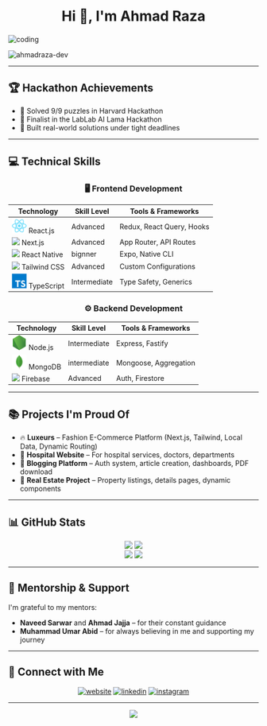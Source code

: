 <h1 align="center">Hi 👋, I'm Ahmad Raza</h1> 

<img align="center" alt="coding" width="1000" src="https://camo.githubusercontent.com/2366b34bb903c09617990fb5fff4622f3e941349e846ddb7e73df872a9d21233/68747470733a2f2f63646e2e6472696262626c652e636f6d2f75736572732f3733303730332f73637265656e73686f74732f363538313234332f6176656e746f2e676966">

<p align="left">
  <img src="https://komarev.com/ghpvc/?username=ahmadraza-dev&label=Profile%20views&color=0e75b6&style=flat" alt="ahmadraza-dev" />
</p>

---

## 🏆 Hackathon Achievements

- 🥇 Solved 9/9 puzzles in Harvard Hackathon
- 🌟 Finalist in the LabLab AI Lama Hackathon
- 🚀 Built real-world solutions under tight deadlines

---

## 💻 Technical Skills

<div align="center">
 
### 🖥 Frontend Development

| Technology | Skill Level | Tools & Frameworks |
|------------|-------------|--------------------|
| <img src="https://raw.githubusercontent.com/devicons/devicon/master/icons/react/react-original.svg" width="30"/> React.js | Advanced | Redux, React Query, Hooks |
| <img src="https://cdn.worldvectorlogo.com/logos/nextjs-2.svg" width="30"/> Next.js | Advanced | App Router, API Routes |
| <img src="https://reactnative.dev/img/header_logo.svg" width="30"/> React Native | bignner | Expo, Native CLI |
| <img src="https://www.vectorlogo.zone/logos/tailwindcss/tailwindcss-icon.svg" width="30"/> Tailwind CSS | Advanced | Custom Configurations |
| <img src="https://raw.githubusercontent.com/devicons/devicon/master/icons/typescript/typescript-original.svg" width="30"/> TypeScript | Intermediate | Type Safety, Generics |

### ⚙ Backend Development

| Technology | Skill Level | Tools & Frameworks |
|------------|-------------|--------------------|
| <img src="https://raw.githubusercontent.com/devicons/devicon/master/icons/nodejs/nodejs-original.svg" width="30"/> Node.js | Intermediate | Express, Fastify |
| <img src="https://raw.githubusercontent.com/devicons/devicon/master/icons/mongodb/mongodb-original.svg" width="30"/> MongoDB | intermediate | Mongoose, Aggregation |
| <img src="https://www.vectorlogo.zone/logos/firebase/firebase-icon.svg" width="30"/> Firebase | Advanced | Auth, Firestore |

</div>

---

## 📚 Projects I'm Proud Of

- 🔥 **Luxeurs** – Fashion E-Commerce Platform (Next.js, Tailwind, Local Data, Dynamic Routing)
- 🏥 **Hospital Website** – For hospital services, doctors, departments
- 📝 **Blogging Platform** – Auth system, article creation, dashboards, PDF download
- 🏡 **Real Estate Project** – Property listings, details pages, dynamic components

---

## 📊 GitHub Stats

<div align="center">
  <img width="49%" src="https://github-readme-stats.vercel.app/api?username=382ahmadraza&show_icons=true&theme=tokyonight&hide_border=true" />
  <img width="49%" src="https://github-readme-streak-stats.herokuapp.com/?user=382ahmadraza&theme=tokyonight&hide_border=true" />
</div>

<div align="center">
  <img width="49%" src="https://github-readme-stats.vercel.app/api/top-langs/?username=382ahmadraza&layout=compact&theme=tokyonight&hide_border=true" />
  <img width="49%" src="https://github-profile-summary-cards.vercel.app/api/cards/profile-details?username=382ahmadraza&theme=tokyonight" />
</div>

---

## 🙌 Mentorship & Support

I'm grateful to my mentors:
- **Naveed Sarwar** and **Ahmad Jajja** – for their constant guidance
- **Muhammad Umar Abid** – for always believing in me and supporting my journey

---

## 🤝 Connect with Me

<p align="center">
  <a href="https://ahmad-raza-1.vercel.app/"><img src="https://img.icons8.com/fluent/48/000000/domain.png" alt="website"/></a>
  <a href="https://www.linkedin.com/in/ahmadraza161/"><img src="https://img.icons8.com/color/48/000000/linkedin.png" alt="linkedin"/></a>
  <a href="https://www.instagram.com/382ahmadraza/"><img src="https://img.icons8.com/color/48/000000/instagram.png" alt="instagram"/></a>
</p>

---

<div align="center">
  <img src="https://github-profile-trophy.vercel.app/?username=382ahmadraza&theme=radical&no-frame=true&no-bg=false&margin-w=4&row=1" />
</div>
